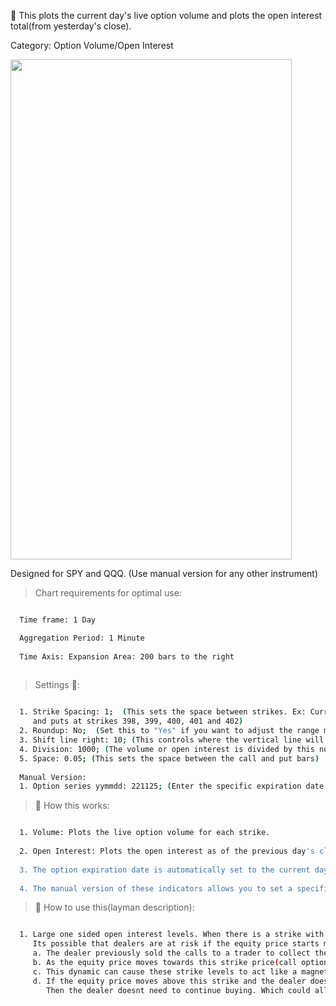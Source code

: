 🚀 This plots the current day's live option volume and plots the open interest total(from yesterday's close).

Category: Option Volume/Open Interest


<img src="https://user-images.githubusercontent.com/75052782/204035580-ab8c13b2-acaf-4ab3-85f9-a7dfd8685551.png" width="450" height="800">

Designed for SPY and QQQ. (Use manual version for any other instrument)

> Chart requirements for optimal use:
```bash

  Time frame: 1 Day

  Aggregation Period: 1 Minute
  
  Time Axis: Expansion Area: 200 bars to the right
  
```




> Settings 👷‍:

```bash

  1. Strike Spacing: 1;  (This sets the space between strikes. Ex: Current SPY price is 400. It will monitor calls
     and puts at strikes 398, 399, 400, 401 and 402)
  2. Roundup: No;  (Set this to "Yes" if you want to adjust the range monitored to higher strikes)
  3. Shift line right: 10; (This controls where the vertical line will plot on your chart. Larger # pushes it to the right)
  4. Division: 1000; (The volume or open interest is divided by this number. Gives user adjustability depending on chart size)
  5. Space: 0.05; (This sets the space between the call and put bars)
  
  Manual Version:
  1. Option series yymmdd: 221125; (Enter the specific expiration date you want to monitor)


 ```


> 🧪 How this works: 

```bash

  1. Volume: Plots the live option volume for each strike.
  
  2. Open Interest: Plots the open interest as of the previous day's close.
  
  3. The option expiration date is automatically set to the current day.(Ideal for SPY and QQQ)
  
  4. The manual version of these indicators allows you to set a specific expiration date.

 ```
 
> 🦖 How to use this(layman description):
```bash

  1. Large one sided open interest levels. When there is a strike with large call open interest compared to put open interest.
     Its possible that dealers are at risk if the equity price starts moving towards that strike.
     a. The dealer previously sold the calls to a trader to collect the premium. The dealer has to protect his position.
     b. As the equity price moves towards this strike price(call option value increases) the dealer would have to buy the equity.
     c. This dynamic can cause these strike levels to act like a magnet. Possible pinning effect.
     d. If the equity price moves above this strike and the dealer doesnt have exposure at higher strikes. 
        Then the dealer doesnt need to continue buying. Which could allow the price to fall back to the strike.
       
```
